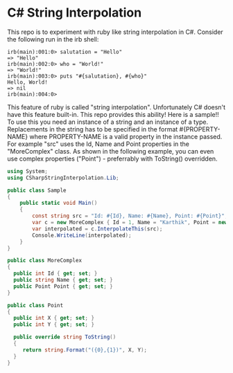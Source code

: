 # C# String Interpolation

This repo is to experiment with ruby like string interpolation in C#. Consider the following run in the irb shell:

```shell
irb(main):001:0> salutation = "Hello"
=> "Hello"
irb(main):002:0> who = "World!"
=> "World!"
irb(main):003:0> puts "#{salutation}, #{who}"
Hello, World!
=> nil
irb(main):004:0>
```

This feature of ruby is called "string interpolation". Unfortunately C# doesn't have this feature built-in. This repo provides this ability! Here is a sample!! To use this you need an instance of a string and an instance of a type. Replacements in the string has to be specified in the format #{PROPERTY-NAME} where PROPERTY-NAME is a valid property in the instance passed. For example "src" uses the Id, Name and Point properties in the "MoreComplex" class. As shown in the following example, you can even use complex properties ("Point") - preferrably with ToString() overridden.

```csharp
using System;
using CSharpStringInterpolation.Lib;

public class Sample
{
    public static void Main()
    {
        const string src = "Id: #{Id}, Name: #{Name}, Point: #{Point}";
        var c = new MoreComplex { Id = 1, Name = "Karthik", Point = new Point { X = 1, Y = 2 } };
        var interpolated = c.InterpolateThis(src);
        Console.WriteLine(interpolated);
    }
}

public class MoreComplex
{
  public int Id { get; set; }
  public string Name { get; set; }
  public Point Point { get; set; }
}

public class Point
{
  public int X { get; set; }
  public int Y { get; set; }

  public override string ToString()
  {
     return string.Format("({0},{1})", X, Y);
  }
}
```
